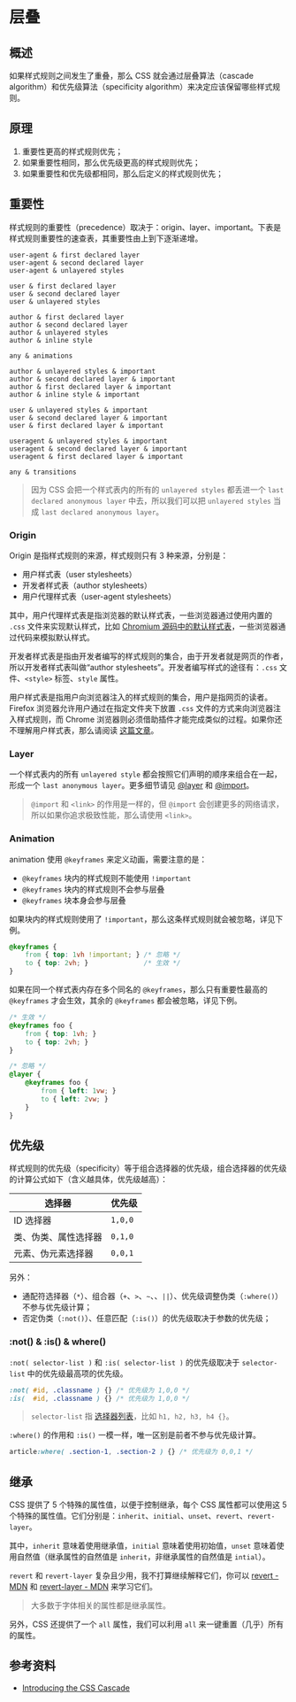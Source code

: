 # 层叠

## 概述

如果样式规则之间发生了重叠，那么 CSS 就会通过层叠算法（cascade algorithm）和优先级算法（specificity algorithm）来决定应该保留哪些样式规则。

## 原理

1. 重要性更高的样式规则优先；
2. 如果重要性相同，那么优先级更高的样式规则优先；
3. 如果重要性和优先级都相同，那么后定义的样式规则优先；

## 重要性

样式规则的重要性（precedence）取决于：origin、layer、important。下表是样式规则重要性的速查表，其重要性由上到下逐渐递增。

```
user-agent & first declared layer
user-agent & second declared layer
user-agent & unlayered styles

user & first declared layer
user & second declared layer
user & unlayered styles

author & first declared layer
author & second declared layer
author & unlayered styles
author & inline style

any & animations

author & unlayered styles & important
author & second declared layer & important
author & first declared layer & important
author & inline style & important

user & unlayered styles & important
user & second declared layer & important
user & first declared layer & important

useragent & unlayered styles & important
useragent & second declared layer & important
useragent & first declared layer & important

any & transitions
```

> 因为 CSS 会把一个样式表内的所有的 `unlayered styles` 都丢进一个 `last declared anonymous layer` 中去，所以我们可以把 `unlayered styles` 当成 `last declared anonymous layer`。

### Origin

Origin 是指样式规则的来源，样式规则只有 3 种来源，分别是：

- 用户样式表（user stylesheets）
- 开发者样式表（author stylesheets）
- 用户代理样式表（user-agent stylesheets）

其中，用户代理样式表是指浏览器的默认样式表，一些浏览器通过使用内置的 `.css` 文件来实现默认样式，比如 [Chromium 源码中的默认样式表](https://source.chromium.org/chromium/chromium/src/+/main:third_party/blink/renderer/core/html/resources/html.css)，一些浏览器通过代码来模拟默认样式。

开发者样式表是指由开发者编写的样式规则的集合，由于开发者就是网页的作者，所以开发者样式表叫做“author stylesheets”。开发者编写样式的途径有：`.css` 文件、`<style>` 标签、`style` 属性。

用户样式表是指用户向浏览器注入的样式规则的集合，用户是指网页的读者。Firefox 浏览器允许用户通过在指定文件夹下放置 `.css` 文件的方式来向浏览器注入样式规则，而 Chrome 浏览器则必须借助插件才能完成类似的过程。如果你还不理解用户样式表，那么请阅读 [这篇文章](https://www.thoughtco.com/user-style-sheet-3469931)。

### Layer

一个样式表内的所有 `unlayered style` 都会按照它们声明的顺序来组合在一起，形成一个 `last anonymous layer`。更多细节请见 [@layer](https://developer.mozilla.org/en-US/docs/Web/CSS/@layer) 和 [@import](https://developer.mozilla.org/en-US/docs/Web/CSS/@import)。

> `@import` 和 `<link>` 的作用是一样的，但 `@import` 会创建更多的网络请求，所以如果你追求极致性能，那么请使用 `<link>`。

### Animation

animation 使用 `@keyframes` 来定义动画，需要注意的是：

- `@keyframes` 块内的样式规则不能使用 `!important`
- `@keyframes` 块内的样式规则不会参与层叠
- `@keyframes` 块本身会参与层叠

如果块内的样式规则使用了 `!important`，那么这条样式规则就会被忽略，详见下例。

```css
@keyframes {
    from { top: 1vh !important; } /* 忽略 */
    to { top: 2vh; }              /* 生效 */
}
```

如果在同一个样式表内存在多个同名的 `@keyframes`，那么只有重要性最高的 `@keyframes` 才会生效，其余的 `@keyframes` 都会被忽略，详见下例。

```css
/* 生效 */
@keyframes foo {
    from { top: 1vh; }
    to { top: 2vh; }
}

/* 忽略 */
@layer {
    @keyframes foo {
        from { left: 1vw; }
        to { left: 2vw; }
    }
}
```

## 优先级

样式规则的优先级（specificity）等于组合选择器的优先级，组合选择器的优先级的计算公式如下（含义越具体，优先级越高）：

| 选择器               | 优先级  |
| -------------------- | ------- |
| ID 选择器            | `1,0,0` |
| 类、伪类、属性选择器 | `0,1,0` |
| 元素、伪元素选择器   | `0,0,1` |

另外：

- 通配符选择器（`*`）、组合器（`+`、`>`、`~`、、`||`）、优先级调整伪类（`:where()`）不参与优先级计算；
- 否定伪类（`:not()`）、任意匹配（`:is()`）的优先级取决于参数的优先级；

### :not() & :is() & where()

`:not( selector-list )` 和 `:is( selector-list )` 的优先级取决于 `selector-list` 中的优先级最高项的优先级。

```css
:not( #id, .classname ) {} /* 优先级为 1,0,0 */
:is(  #id, .classname ) {} /* 优先级为 1,0,0 */
```

> `selector-list` 指 [选择器列表](https://developer.mozilla.org/zh-CN/docs/Web/CSS/Selector_list)，比如 `h1, h2, h3, h4 {}`。

`:where()` 的作用和 `:is()` 一模一样，唯一区别是前者不参与优先级计算。

```css
article:where( .section-1, .section-2 ) {} /* 优先级为 0,0,1 */
```

## 继承

CSS 提供了 5 个特殊的属性值，以便于控制继承，每个 CSS 属性都可以使用这 5 个特殊的属性值。它们分别是：`inherit`、`initial`、`unset`、`revert`、`revert-layer`。

其中，`inherit` 意味着使用继承值，`initial` 意味着使用初始值，`unset` 意味着使用自然值（继承属性的自然值是 `inherit`，非继承属性的自然值是 `intial`）。

`revert` 和 `revert-layer` 复杂且少用，我不打算继续解释它们，你可以 [revert - MDN](https://developer.mozilla.org/en-US/docs/Web/CSS/revert) 和 [revert-layer - MDN](https://developer.mozilla.org/en-US/docs/Web/CSS/revert-layer) 来学习它们。

> 大多数于字体相关的属性都是继承属性。

另外，CSS 还提供了一个 `all` 属性，我们可以利用 `all` 来一键重置（几乎）所有的属性。

## 参考资料

- [Introducing the CSS Cascade](https://developer.mozilla.org/en-US/docs/Web/CSS/Cascade#which_css_entities_participate_in_the_cascade)
